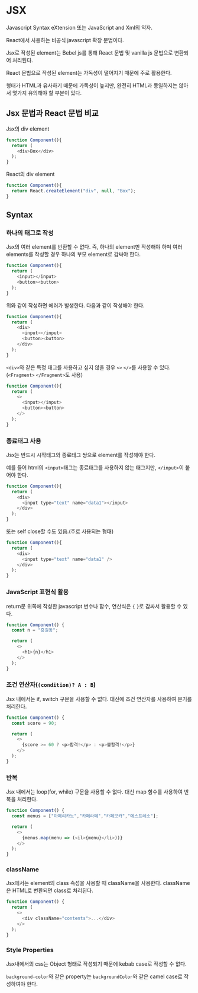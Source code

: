 # JSX
Javascript Syntax eXtension 또는 JavaScript and Xml의 약자.

React에서 사용하는 비공식 javascript 확장 문법이다.

Jsx로 작성된 element는 Bebel js를 통해 React 문법 및 vanilla js 문법으로 변환되어 처리된다.

React 문법으로 작성된 element는 가독성이 떨어지기 때문에 주로 활용한다.

형태가 HTML과 유사하기 때문에 가독성이 높지만, 완전히 HTML과 동일하지는 않아서 몇가지 유의해야 할 부분이 있다.

## Jsx 문법과 React 문법 비교
Jsx의 div element
```javascript
function Component(){
  return (
    <div>Box</div>
  );
}
```

React의 div element
```javascript
function Component(){
  return React.createElement("div", null, "Box");
}
```

## Syntax
### 하나의 태그로 작성
Jsx의 여러 element를 반환할 수 없다. 즉, 하나의 element만 작성해야 하며 여러 elements를 작성할 경우 하나의 부모 element로 감싸야 한다.

```javascript
function Component(){
  return (
    <input></input>
    <button><button>
  );
}
```
위와 같이 작성하면 에러가 발생한다. 다음과 같이 작성해야 한다.

```javascript
function Component(){
  return (
    <div>
      <input></input>
      <button><button>
    </div>
  );
}
```

``<div>``와 같은 특정 태그를 사용하고 싶지 않을 경우 ``<>`` ``</>``를 사용할 수 있다.(``<Fragment>`` ``</Fragment>``도 사용)
```javascript
function Component(){
  return (
    <>
      <input></input>
      <button><button>
    </>
  );
}
```

### 종료태그 사용
Jsx는 반드시 시작태그와 종료태그 쌍으로 element를 작성해야 한다. 

예를 들어 html의 ``<input>``태그는 종료태그를 사용하지 않는 태그지만, ``</input>``이 붙어야 한다.
```javascript
function Component(){
  return (
    <div>
      <input type="text" name="data1"></input>
    </div>
  );
}
```

또는 self close할 수도 있음.(주로 사용되는 형태)
```javascript
function Component(){
  return (
    <div>
      <input type="text" name="data1" />
    </div>
  );
}
```

### JavaScript 표현식 활용
return문 위쪽에 작성한 javascript 변수나 함수, 연산식은 ``{`` ``}``로 감싸서 활용할 수 있다.
```javascript
function Component() {
  const n = "홍길동";

  return (
    <>
      <h1>{n}</h1>
    </>
  );
}
```

### 조건 연산자(``(condition)? A : B``)
Jsx 내에서는 if, switch 구문을 사용할 수 없다. 대신에 조건 연산자를 사용하여 분기를 처리한다.
```javascript
function Component() {
  const score = 90;

  return (
    <>
      {score >= 60 ? <p>합격!</p> : <p>불합격!</p>}
    </>
  );
}
```

### 반복
Jsx 내에서는 loop(for, while) 구문을 사용할 수 없다. 대신 map 함수를 사용하여 반복을 처리한다.
```javascript
function Component() {
  const menus = ["아메리카노","카페라떼","카페모카","에스프레소"];

  return (
    <>
      {menus.map(menu => (<il>{menu}</li>))}
    </>
  );
}
```

### className
Jsx에서는 element의 class 속성을 사용할 때 className을 사용한다. className은 HTML로 변환되면 class로 처리된다.
```javascript
function Component() {
  return (
    <>
      <div className="contents">...</div>
    </>
  );
}
```

### Style Properties
Jsx내에서의 css는 Object 형태로 작성되기 때문에 kebab case로 작성할 수 없다. 

``background-color``와 같은 property는 ``backgroundColor``와 같은 camel case로 작성하여야 한다.




